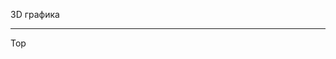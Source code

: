 3D графика

____________________________________________________________________________________________________________________________

Тор
